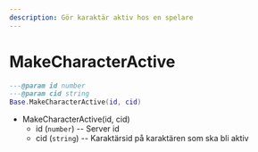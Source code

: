 ```yaml
---
description: Gör karaktär aktiv hos en spelare
---
```


# MakeCharacterActive

```lua
---@param id number
---@param cid string
Base.MakeCharacterActive(id, cid)
```

* MakeCharacterActive(id, cid)
  * id (`number`) -- Server id
  * cid (`string`) -- Karaktärsid på karaktären som ska bli aktiv
